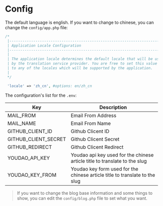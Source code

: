 # Config

The default language is english. If you want to change to chinese, you can change the `config/app.php` file:

```php
/*
 |--------------------------------------------------------------------------
 | Application Locale Configuration
 |--------------------------------------------------------------------------
 |
 | The application locale determines the default locale that will be used
 | by the translation service provider. You are free to set this value
 | to any of the locales which will be supported by the application.
 |
 */

 'locale' => 'zh_cn', #options: en/zh_cn
```

The configuration's list for the `.env`:

| Key | Description |
| --- | --- |
| MAIL_FROM | Email From Address |
| MAIL_NAME | Email From Name |
| GITHUB_CLIENT_ID | Github Clicent ID |
| GITHUB_CLIENT_SECRET | Github Clicent Secret |
| GITHUB_REDIRECT | Github Clicent Redirect |
| YOUDAO_API_KEY | Youdao api key used for the chinese article title to translate to the slug |
| YOUDAO_KEY_FROM | Youdao key form used for the chinese article title to translate to the slug |

> If you want to change the blog base information and some things to show, you can edit the `config/blog.php` file to set what you want.
